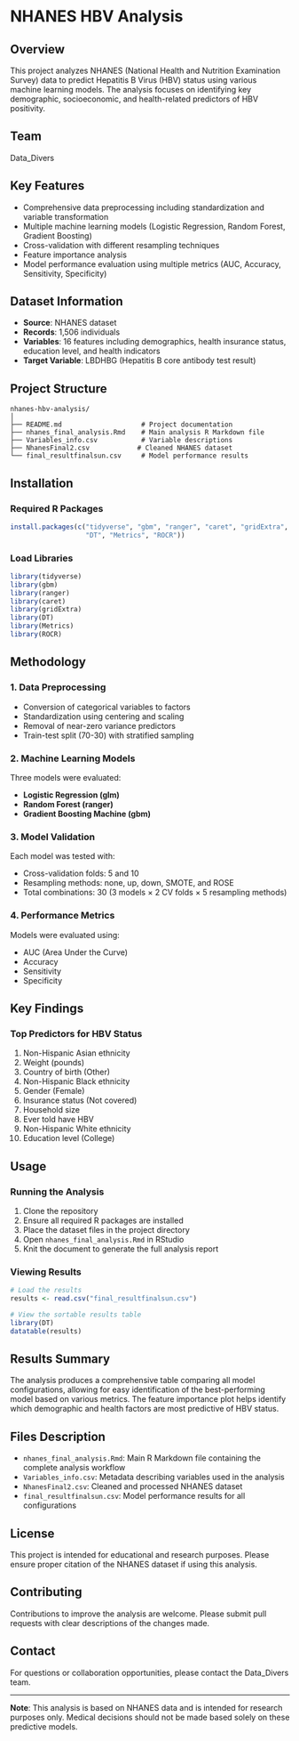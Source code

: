 # NHANES HBV Analysis

## Overview

This project analyzes NHANES (National Health and Nutrition Examination Survey) data to predict Hepatitis B Virus (HBV) status using various machine learning models. The analysis focuses on identifying key demographic, socioeconomic, and health-related predictors of HBV positivity.

## Team
Data_Divers

## Key Features

- Comprehensive data preprocessing including standardization and variable transformation
- Multiple machine learning models (Logistic Regression, Random Forest, Gradient Boosting)
- Cross-validation with different resampling techniques
- Feature importance analysis
- Model performance evaluation using multiple metrics (AUC, Accuracy, Sensitivity, Specificity)

## Dataset Information

- **Source**: NHANES dataset
- **Records**: 1,506 individuals
- **Variables**: 16 features including demographics, health insurance status, education level, and health indicators
- **Target Variable**: LBDHBG (Hepatitis B core antibody test result)

## Project Structure

```
nhanes-hbv-analysis/
│
├── README.md                    # Project documentation
├── nhanes_final_analysis.Rmd    # Main analysis R Markdown file
├── Variables_info.csv           # Variable descriptions
├── NhanesFinal2.csv            # Cleaned NHANES dataset
└── final_resultfinalsun.csv     # Model performance results
```

## Installation

### Required R Packages
```r
install.packages(c("tidyverse", "gbm", "ranger", "caret", "gridExtra", 
                   "DT", "Metrics", "ROCR"))
```

### Load Libraries
```r
library(tidyverse)
library(gbm)
library(ranger)
library(caret)
library(gridExtra)
library(DT)
library(Metrics)
library(ROCR)
```

## Methodology

### 1. Data Preprocessing
- Conversion of categorical variables to factors
- Standardization using centering and scaling
- Removal of near-zero variance predictors
- Train-test split (70-30) with stratified sampling

### 2. Machine Learning Models
Three models were evaluated:
- **Logistic Regression (glm)**
- **Random Forest (ranger)**
- **Gradient Boosting Machine (gbm)**

### 3. Model Validation
Each model was tested with:
- Cross-validation folds: 5 and 10
- Resampling methods: none, up, down, SMOTE, and ROSE
- Total combinations: 30 (3 models × 2 CV folds × 5 resampling methods)

### 4. Performance Metrics
Models were evaluated using:
- AUC (Area Under the Curve)
- Accuracy
- Sensitivity
- Specificity

## Key Findings

### Top Predictors for HBV Status
1. Non-Hispanic Asian ethnicity
2. Weight (pounds)
3. Country of birth (Other)
4. Non-Hispanic Black ethnicity
5. Gender (Female)
6. Insurance status (Not covered)
7. Household size
8. Ever told have HBV
9. Non-Hispanic White ethnicity
10. Education level (College)

## Usage

### Running the Analysis
1. Clone the repository
2. Ensure all required R packages are installed
3. Place the dataset files in the project directory
4. Open `nhanes_final_analysis.Rmd` in RStudio
5. Knit the document to generate the full analysis report

### Viewing Results
```r
# Load the results
results <- read.csv("final_resultfinalsun.csv")

# View the sortable results table
library(DT)
datatable(results)
```

## Results Summary

The analysis produces a comprehensive table comparing all model configurations, allowing for easy identification of the best-performing model based on various metrics. The feature importance plot helps identify which demographic and health factors are most predictive of HBV status.

## Files Description

- `nhanes_final_analysis.Rmd`: Main R Markdown file containing the complete analysis workflow
- `Variables_info.csv`: Metadata describing variables used in the analysis
- `NhanesFinal2.csv`: Cleaned and processed NHANES dataset
- `final_resultfinalsun.csv`: Model performance results for all configurations

## License

This project is intended for educational and research purposes. Please ensure proper citation of the NHANES dataset if using this analysis.

## Contributing

Contributions to improve the analysis are welcome. Please submit pull requests with clear descriptions of the changes made.

## Contact

For questions or collaboration opportunities, please contact the Data_Divers team.

---

**Note**: This analysis is based on NHANES data and is intended for research purposes only. Medical decisions should not be made based solely on these predictive models.
